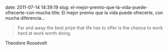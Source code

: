 date: 2011-07-14 14:39:19
slug: el-mejor-premio-que-la-vida-puede-ofrecerte-con-mucha
title: El mejor premio que la vida puede ofrecerte, con mucha diferencia...

>  
> 
> Far and away the best prize that life has to offer is the chance to work hard at work worth doing.
> 
>  

 

Theodore Roosevelt

